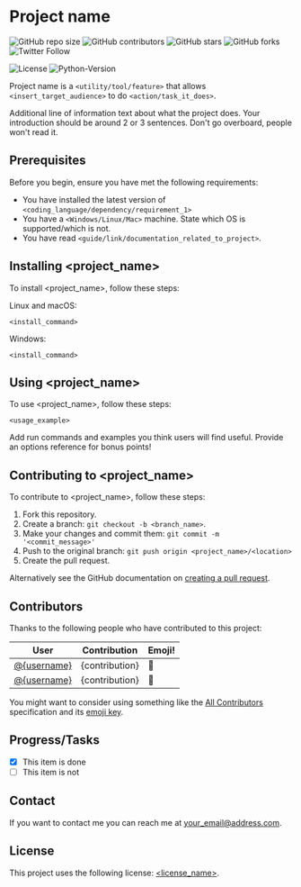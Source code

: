 # Project name

<!--- These are examples. See https://shields.io for others or to customize this set of shields. You might want to include dependencies, project status and licence info here. Logos can be found at https://simpleicons.org/ --->
![GitHub repo size](https://img.shields.io/github/repo-size/{user}/{repo}?style=plastic&logo=appveyor)
![GitHub contributors](https://img.shields.io/github/contributors/{user}/{repo}?style=plastic&logo=appveyor)
![GitHub stars](https://img.shields.io/github/stars/{user}/{repo}?style=social)
![GitHub forks](https://img.shields.io/github/forks/{user}/{repo}?style=social)
![Twitter Follow](https://img.shields.io/twitter/follow/{userID}?style=social)
<!--- The following can really be anything you want. Format for this is https://img.shields.io/badge/<LABEL>-<MESSAGE>-<COLOR> --->
![License](https://img.shields.io/badge/license-licensetype-blue?style=plastic&logo=appveyor)
![Python-Version](https://img.shields.io/badge/language-version-blueviolet?style=plastic&logo=appveyor)

Project name is a `<utility/tool/feature>` that allows `<insert_target_audience>` to do `<action/task_it_does>`.

Additional line of information text about what the project does. Your introduction should be around 2 or 3 sentences. Don't go overboard, people won't read it.

## Prerequisites

Before you begin, ensure you have met the following requirements:
<!--- These are just example requirements. Add, duplicate or remove as required --->
* You have installed the latest version of `<coding_language/dependency/requirement_1>`
* You have a `<Windows/Linux/Mac>` machine. State which OS is supported/which is not.
* You have read `<guide/link/documentation_related_to_project>`.

## Installing <project_name>

To install <project_name>, follow these steps:

Linux and macOS:
```
<install_command>
```

Windows:
```
<install_command>
```
## Using <project_name>

To use <project_name>, follow these steps:

```
<usage_example>
```

Add run commands and examples you think users will find useful. Provide an options reference for bonus points!

## Contributing to <project_name>
<!--- If your README is long or you have some specific process or steps you want contributors to follow, consider creating a separate CONTRIBUTING.md file--->
To contribute to <project_name>, follow these steps:

1. Fork this repository.
2. Create a branch: `git checkout -b <branch_name>`.
3. Make your changes and commit them: `git commit -m '<commit_message>'`
4. Push to the original branch: `git push origin <project_name>/<location>`
5. Create the pull request.

Alternatively see the GitHub documentation on [creating a pull request](https://help.github.com/en/github/collaborating-with-issues-and-pull-requests/creating-a-pull-request).

## Contributors

Thanks to the following people who have contributed to this project:


User | Contribution | Emoji!
------------ | ------------- | -------------
[@{username}](https://github.com/{user}) | {contribution} | 📖
[@{username}](https://github.com/{user}) | {contribution} | 🐛

<!--- add others as needed --->

You might want to consider using something like the [All Contributors](https://github.com/all-contributors/all-contributors) specification and its [emoji key](https://allcontributors.org/docs/en/emoji-key).

## Progress/Tasks
- [x] This item is done
- [ ] This item is not

## Contact

If you want to contact me you can reach me at <your_email@address.com>.

## License
<!--- If you're not sure which open license to use see https://choosealicense.com/--->

This project uses the following license: [<license_name>](<link>).
